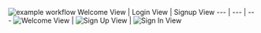 ![example workflow](https://github.com/pranavsuri4303/courtiq/actions/workflows/ios.yml/badge.svg)
Welcome View | Login View | Signup View
--- | --- | ---
![Welcome View](https://github.com/user-attachments/assets/8d0d1848-ebe7-4075-8e69-cf11d8261c1f) | ![Sign Up View](https://github.com/user-attachments/assets/dbe66878-badb-4e4d-98c4-65ffb5f91377) | ![Sign In View](https://github.com/user-attachments/assets/b716dc43-b897-4800-b681-0ced88101b34)
